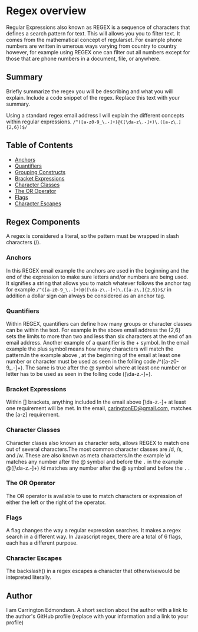 # Regex overview

Regular Expressions also known as REGEX is a sequence of characters that defines a search pattern for text. This will allows you you to filter text. It comes from the mathematical concept of regularset. For example phone numbers are written in umerous ways varying from country to country however, for example using REGEX one can filter out all numbers except for those that are phone numbers in a document, file, or anywhere.

## Summary

Briefly summarize the regex you will be describing and what you will explain. Include a code snippet of the regex. Replace this text with your summary.

Using a standard regex email address I will explain the different concepts within regular expressions.
`/^([a-z0-9_\.-]+)@([\da-z\.-]+)\.([a-z\.]{2,6})$/`

## Table of Contents

- [Anchors](#anchors)
- [Quantifiers](#quantifiers)
- [Grouping Constructs](#grouping-constructs)
- [Bracket Expressions](#bracket-expressions)
- [Character Classes](#character-classes)
- [The OR Operator](#the-or-operator)
- [Flags](#flags)
- [Character Escapes](#character-escapes)

## Regex Components

A regex is considered a literal, so the pattern must be wrapped in slash characters (/).

### Anchors

In this REGEX email example the anchors are used in the beginning and the end of the expression to make sure letters and/or numbers are being used. It signifies a string that allows you to match whatever follows the anchor tag for example `/^([a-z0-9_\.-]+)@([\da-z\.-]+)\.([a-z\.]{2,6})$/` in addition a dollar sign can always be considered as an anchor tag.

### Quantifiers

Within REGEX, quantifiers can define how many groups or character classes can be within the text.
For example in the above email address the {2,6} sets the limits to more than two and less than six characters at the end of an email address. Another example of a quantifier is the + symbol. In the email example the plus symbol means how many characters will match the pattern.In the example above , at the beginning of the email at least one number or character must be used as seen in the folling code /^([a-z0-9_\.-]+). The same is true after the @ symbol where at least one number or letter has to be used as seen in the folling code ([\da-z\.-]+).

### Bracket Expressions

Within [] brackets, anything included
In the email above [\da-z\.-]+ at least one requirement will be met. In the email,
caringtonED@gmail.com, matches the [a-z] requirement.

### Character Classes

Character clases also known as character sets, allows REGEX to match one out of several characters.The most common character classes are /d, /s, and /w. These are also known as meta characters.In the example \d matches any number after the @ symbol and before the `.` in the example @([\da-z\.-]+) /d matches any number after the @ symbol and before the `.` .

### The OR Operator

The OR operator is available to use to match characters or expression of either the left or the right of the operator.

### Flags

A flag changes the way a regular expression searches. It makes a regex search in a different way.
In Javascript regex, there are a total of 6 flags, each has a different purpose.

### Character Escapes

The backslash(\) in a regex escapes a character that otherwisewould be intepreted literally.

## Author

I am Carrington Edmondson.
A short section about the author with a link to the author's GitHub profile (replace with your information and a link to your profile)
